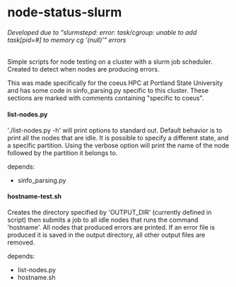 # node-status-slurm
###### Developed due to "slurmstepd: error: task/cgroup: unable to add task[pid=#] to memory cg '(null)'" errors
Simple scripts for node testing on a cluster with a slurm job scheduler.
Created to detect when nodes are producing errors.

This was made specifically for the coeus HPC at Portland State University and has some code in sinfo_parsing.py specific to this cluster. These sections are marked with comments containing "specific to coeus". 

#### list-nodes.py
'./list-nodes.py -h' will print options to standard out. Default behavior is to print all the nodes that are idle. It is possible to specify a different state, and a specific partition. Using the verbose option will print the name of the node followed by the partition it belongs to.

depends:
* sinfo_parsing.py

#### hostname-test.sh
Creates the directory specified by 'OUTPUT_DIR' (currently defined in script) then submits a job to all idle nodes that runs the command 'hostname'. All nodes that produced errors are printed. If an error file is produced it is saved in the output directory, all other output files are removed.

depends:
* list-nodes.py
* hostname.sh
